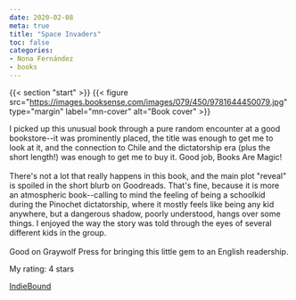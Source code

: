 ```yaml
---
date: 2020-02-08
meta: true
title: "Space Invaders"
toc: false
categories:
- Nona Fernández
- books
---
```


{{< section "start" >}}
{{< figure src="https://images.booksense.com/images/079/450/9781644450079.jpg" type="margin" label="mn-cover" alt="Book cover" >}}

I picked up this unusual book through a pure random encounter at a good bookstore--it was prominently placed, the title was enough to get me to look at it, and the connection to Chile and the dictatorship era (plus the short length!) was enough to get me to buy it. Good job, Books Are Magic!<br /><br />There's not a lot that really happens in this book, and the main plot "reveal" is spoiled in the short blurb on Goodreads. That's fine, because it is more an atmospheric book--calling to mind the feeling of being a schoolkid during the Pinochet dictatorship, where it mostly feels like being any kid anywhere, but a dangerous shadow, poorly understood, hangs over some things. I enjoyed the way the story was told through the eyes of several different kids in the group. <br /><br />Good on Graywolf Press for bringing this little gem to an English readership.

My rating: 4 stars  

[IndieBound](https://www.indiebound.org/book/9781644450079)
